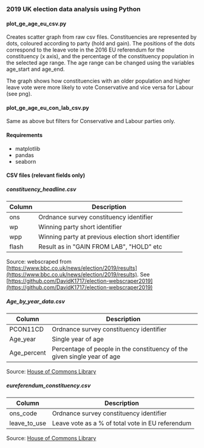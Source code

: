 ### 2019 UK election data analysis using Python
#### plot_ge_age_eu_csv.py
Creates scatter graph from raw csv files. Constituencies are represented by dots, coloured according to party (hold and gain). The positions of the dots correspond to the leave vote in the 2016 EU referendum for the constituency (x axis), and the percentage of the constituency population in the selected age range. The age range can be changed using the variables age_start and age_end.

The graph shows how constituencies with an older population and higher leave vote were more likely to vote Conservative and vice versa for Labour (see png).
#### plot_ge_age_eu_con_lab_csv.py
Same as above but filters for Conservative and Labour parties only.

#### Requirements
* matplotlib
* pandas
* seaborn

#### CSV files (relevant fields only)

##### constituency_headline.csv

<table>
<thead>
	<tr>
		<th>Column</th>
		<th>Description</th>
	</tr>
</thead>
<tbody>
	<tr>
		<td>ons</td>
		<td>Ordnance survey constituency identifier</td>
	</tr>
	<tr>
		<td>wp</td>
		<td>Winning party short identifier</td>
	</tr>
	<tr>
		<td>wpp</td>
		<td>Winning party at previous election short identifier</td>
	</tr>
	<tr>
		<td>flash</td>
		<td>Result as in "GAIN FROM LAB", "HOLD" etc</td>
	</tr>
</tbody>
</table>

Source: webscraped from [https://www.bbc.co.uk/news/election/2019/results](https://www.bbc.co.uk/news/election/2019/results). See [https://github.com/DavidK1717/election-webscraper2019](https://github.com/DavidK1717/election-webscraper2019)

##### Age_by_year_data.csv

<table>
<thead>
	<tr>
		<th>Column</th>
		<th>Description</th>
	</tr>
</thead>
<tbody>
	<tr>
		<td>PCON11CD</td>
		<td>Ordnance survey constituency identifier</td>
	</tr>
	<tr>
		<td>Age_year</td>
		<td>Single year of age</td>
	</tr>
	<tr>
		<td>Age_percent</td>
		<td>Percentage of people in the constituency of the given single year of age</td>
	</tr>
</tbody>
</table>

Source: <a href="https://commonslibrary.parliament.uk/local-data/constituency-statistics-population-by-age/" target="_blank">House of Commons Library</a>

##### eureferendum_constituency.csv

<table>
<thead>
	<tr>
		<th>Column</th>
		<th>Description</th>
	</tr>
</thead>
<tbody>
	<tr>
		<td>ons_code</td>
		<td>Ordnance survey constituency identifier</td>
	</tr>
	<tr>
		<td>leave_to_use</td>
		<td>Leave vote as a % of total vote in EU referendum</td>
	</tr>
</tbody>
</table>

Source: <a href="https://commonslibrary.parliament.uk/parliament-and-elections/elections-elections/brexit-votes-by-constituency/" target="_blank">House of Commons Library</a>
